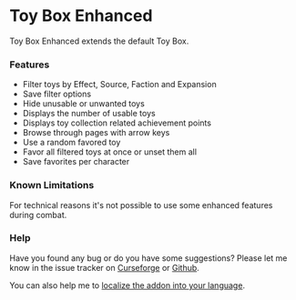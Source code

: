# Toy Box Enhanced

Toy Box Enhanced extends the default Toy Box.

### Features

- Filter toys by Effect, Source, Faction and Expansion
- Save filter options
- Hide unusable or unwanted toys
- Displays the number of usable toys
- Displays toy collection related achievement points
- Browse through pages with arrow keys
- Use a random favored toy
- Favor all filtered toys at once or unset them all
- Save favorites per character

### Known Limitations
For technical reasons it's not possible to use some enhanced features during combat.

### Help

Have you found any bug or do you have some suggestions? Please let me know in the issue tracker on [Curseforge](https://www.curseforge.com/wow/addons/toy-box-enhanced/issues) or [Github](https://github.com/exochron/ToyBoxEnhanced/issues).

You can also help me to [localize the addon into your language](https://www.curseforge.com/wow/addons/toy-box-enhanced/localization).